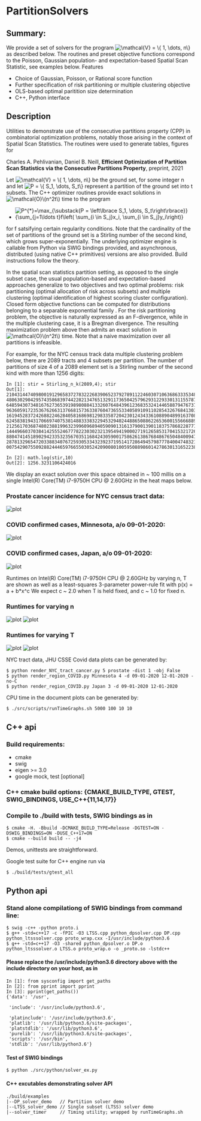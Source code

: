 # PartitionSolvers
## Summary: 
We provide a set of solvers for the program
<img src="https://latex.codecogs.com/svg.image?\mathcal{V}&space;=&space;\{&space;1,&space;\dots,&space;n\}" title="\mathcal{V} = \{ 1, \dots, n\}" />
as described below. The routines and preset objective functions correspond to the Poisson, Gaussian population- and expectation-based Spatial Scan Statistic, see examples below. Features
- Choice of Gaussian, Poisson, or Rational score function
- Further specification of risk partitioning or multiple clustering objective
- OLS-based optimal paritition size determination
- C++, Python interface


## Description 
Utilities to demonstrate use of the consecutive partitions property (CPP) in combinatorial optimization problems, notably those arising in the context of Spatial Scan Statistics. The routines were used to generate tables, figures for 

Charles A. Pehlivanian, Daniel B. Neill, **Efficient Optimization of Partition Scan Statistics via the Consecutive Partitions Property**, preprint, 2021 

Let 
<img src="https://latex.codecogs.com/svg.image?\mathcal{V}&space;=&space;\{&space;1,&space;\dots,&space;n\}" title="\mathcal{V} = \{ 1, \dots, n\}" />
be the ground set, for some integer n and let 
<img src="https://latex.codecogs.com/svg.image?P&space;=&space;\{&space;S_1,&space;\dots,&space;S_t\}" title="P = \{ S_1, \dots, S_t\}" /> 
represent a partition of the ground set into t subsets. The C++ optimizer routines provide exact solutions in <img src="https://latex.codecogs.com/svg.image?\mathcal{O}\(n^2t\)" title="\mathcal{O}\(n^2t\)" /> time to the program
- <img src="https://latex.codecogs.com/svg.image?\max_{\substack{P&space;=&space;\left\lbrace&space;S_1,&space;\dots,&space;S_t\right\rbrace}}&space;{\sum_{j=1\ldots&space;t}f\left(&space;\sum_{i&space;\in&space;S_j}x_i,&space;\sum_{i&space;\in&space;S_j}y_i\right)}" title="P^{*}=\max_{\substack{P = \left\lbrace S_1, \dots, S_t\right\rbrace}} {\sum_{j=1\ldots t}f\left( \sum_{i \in S_j}x_i, \sum_{i \in S_j}y_i\right)}" />
for f satsifying certain regularity conditions. Note that the cardinality of the set of partitions of the ground set is a Stirling number of the second kind, which grows super-exponentially. The underlying optimizer engine is callable from Python via SWIG bindings provided, and asynchronous, distributed (using native C++ primitives) versions are also provided. Build instructions follow the theory.


In the spatial scan statistics partition setting, as opposed to the single subset case, the usual population-based and expectation-based approaches generalize to two objectives and two optimal problems: risk partitioning (optimal allocation of risk across subsets) and multiple clustering (optimal identification of highest scoring cluster configuration). Closed form objective functions can be computed for distributions belonging to a separable exponential family [](https://en.wikipedia.org/wiki/Exponential_family). For the risk partitioning problem, the objective is naturally expressed as an F-divergence, while in the multiple clustering case, it is a Bregman divergence. The resulting maximization problem above then admits an exact solution in <img src="https://latex.codecogs.com/svg.image?\mathcal{O}\(n^2t\)" title="\mathcal{O}\(n^2t\)" /> time. Note that a naive maximization over all partitions is infeasible. 

For example, for the NYC census track data multiple clustering problem below, there are 2089 tracts and 4 subsets per partition. The number of partitions of size 4 of a 2089 element set is a Stirling number of the second kind with more than 1256 digits:
 
```
In [1]: stir = Stirling_n_k(2089,4); stir
Out[1]: 21043144740980019129658372783222683906523792789112246030710636863335348411722359823811415381998892048609981119
4806302904295743586839744228213476513291173650425796293122933013115578706858760153919526875686176073853325449643320414
6485943073481676273653919898088413326076484396123683532414465887947673797299888087125592627468127962892632120837013146
9636059172353676266313766815736338760473655334058910911028543267684130334051858429546288247855676478633764359433913923
1619452837242688224628405816869812983358720423012434336108890489916370884851898274970453163490731427818364695134532080
6245838194317066974075381488333832294532940244886508862265360015566688997095259960001800654556788337330873910629352807
2125617036874802388199632399609689405909013161379001390118375786822877717585018603259290754646952155705256209769425479
1444966037038414255524677782230302321395494190002719126585317041532172643951244591923584906131585166857899297105226899
8804741451890294233532356703511684243059001758626138676848676504840094705767068595215748310978123161404332670058670974
2878132965472033883407672593053343239237195141728649457987778400474832159742398956191196062643245381075109904706119188
0075429075509288244465976655030524209008010059508898601427863013165223817872754402970

In [2]: math.log(stir,10)                                                                                                              
Out[2]: 1256.3231106424016

```

We display an exact solution over this space obtained in ~ 100 millis on a single Intel(R) Core(TM) i7-9750H CPU @ 2.60GHz in the heat maps below.

### Prostate cancer incidence for NYC census tract data:
![plot](https://github.com/pehlivanian/PartitionSolvers/blob/main/figures/NYC_prostate_5_risk_part_Blues.jpg?raw=true)

### COVID confirmed cases, Minnesota, a/o 09-01-2020:
![plot](https://github.com/pehlivanian/PartitionSolvers/blob/main/figures/Minnesota_09-01-2020_4_best_0_thresh.jpg?raw=true)

### COVID confirmed cases, Japan, a/o 09-01-2020:
![plot](https://github.com/pehlivanian/PartitionSolvers/blob/main/figures/Japan_09-01-2020_3_best_0_thresh.jpg?raw=true)

Runtimes on Intel(R) Core(TM) i7-9750H CPU @ 2.60GHz by varying n, T are shown as well as a least-squares 3-parameter power-rule fit with p(x) = a + b*x^c We expect c ~ 2.0 when T is held fixed, and c ~ 1.0 for fixed n.

### Runtimes for varying n
![plot](https://github.com/pehlivanian/PartitionSolvers/blob/main/figures/Runtimes_by_n.jpg?raw=true)
![plot](https://github.com/pehlivanian/PartitionSolvers/blob/main/figures/Runtimes_with_power_fit_by_n.jpg?raw=true)

### Runtimes for varying T
![plot](https://github.com/pehlivanian/PartitionSolvers/blob/main/figures/Runtimes_by_T.jpg?raw=true)
![plot](https://github.com/pehlivanian/PartitionSolvers/blob/main/figures/Runtimes_with_power_fit_by_T.jpg?raw=true)

NYC tract data, JHU CSSE Covid data plots can be generated by:
```
$ python render_NYC_tract_cancer.py 5 prostate -dist 1 -obj False
$ python render_region_COVID.py Minnesota 4 -d 09-01-2020 12-01-2020 -no-C
$ python render_region_COVID.py Japan 3 -d 09-01-2020 12-01-2020
```

CPU time in the document plots can be generated by:
```
$ ./src/scripts/runTimeGraphs.sh 5000 100 10 10
```

## C++ api

### Build requirements:
- cmake
- swig
- eigen >= 3.0
- google mock, test [optional]

### C++ cmake build options: {CMAKE_BUILD_TYPE, GTEST, SWIG_BINDINGS, USE_C++{11,14,17}}
### Compile to ./build with tests, SWIG bindings as in 
```
$ cmake -H. -Bbuild -DCMAKE_BUILD_TYPE=Release -DGTEST=ON -DSWIG_BINDINGS=ON -DUSE_C++17=ON
$ cmake --build build -- -j4
```

Demos, unittests are straightforward.

Google test suite for C++ engine run via
```
$ ./build/tests/gtest_all
```


## Python api

### Stand alone compilationg of SWIG bindings from command line:
```
$ swig -c++ -python proto.i
$ g++ -std=c++17 -c -fPIC -O3 LTSS.cpp python_dpsolver.cpp DP.cpp python_ltsssolver.cpp proto_wrap.cxx -I/usr/include/python3.6
$ g++ -std=c++17 -O3 -shared python_dpsolver.o DP.o python_ltsssolver.o LTSS.o proto_wrap.o -o _proto.so -lstdc++
```
#### Please replace the /usr/include/python3.6 directory above with the include directory on your host, as in
```
In [1]: from sysconfig import get_paths                                                                                  
In [2]: from pprint import pprint                                                                                        
In [3]: pprint(get_paths())                                                                                                                
{'data': '/usr',

 'include': '/usr/include/python3.6',

 'platinclude': '/usr/include/python3.6', 
 'platlib': '/usr/lib/python3.6/site-packages',
 'platstdlib': '/usr/lib/python3.6',
 'purelib': '/usr/lib/python3.6/site-packages',
 'scripts': '/usr/bin',
 'stdlib': '/usr/lib/python3.6'}
```

#### Test of SWIG bindings
```
$ python ./src/python/solver_ex.py
```

#### C++ excutables demonstrating solver API
```
./build/examples
|--DP_solver_demo   // Partition solver demo
|--LTSS_solver_demo // Single subset (LTSS) solver demo
|--solver_timer     // Timing utility; wrapped by runTimeGraphs.sh
```

